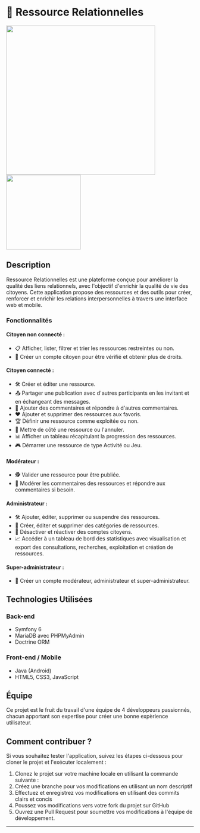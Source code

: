 # 🚀 Ressource Relationnelles

<img align="center" height="400" src="https://github.com/Mikadjx/RessourceR/assets/109203536/7bedb18c-d9fe-427e-8d89-e2c9915196ef"  />

<img align="center" height="200" src="https://github.com/Mikadjx/RessourceR/assets/109203536/dac12944-060d-4101-b9ea-4cf65ea162db"  />


## Description

Ressource Relationnelles est une plateforme conçue pour améliorer la qualité des liens relationnels, avec l'objectif d'enrichir la qualité de vie des citoyens. Cette application propose des ressources et des outils pour créer, renforcer et enrichir les relations interpersonnelles à travers une interface web et mobile.

### Fonctionnalités

#### Citoyen non connecté :
- 📋 Afficher, lister, filtrer et trier les ressources restreintes ou non.
- 📝 Créer un compte citoyen pour être vérifié et obtenir plus de droits.

#### Citoyen connecté :
- 🛠️ Créer et éditer une ressource.
- 📤 Partager une publication avec d'autres participants en les invitant et en échangeant des messages.
- 💬 Ajouter des commentaires et répondre à d'autres commentaires.
- ❤️ Ajouter et supprimer des ressources aux favoris.
- 🏆 Définir une ressource comme exploitée ou non.
- 📌 Mettre de côté une ressource ou l'annuler.
- 📊 Afficher un tableau récapitulant la progression des ressources.
- 🎮 Démarrer une ressource de type Activité ou Jeu.

#### Modérateur :
- 🕵️ Valider une ressource pour être publiée.
- 💬 Modérer les commentaires des ressources et répondre aux commentaires si besoin.

#### Administrateur :
- 🛠️ Ajouter, éditer, supprimer ou suspendre des ressources.
- 📂 Créer, éditer et supprimer des catégories de ressources.
- 🚫 Désactiver et réactiver des comptes citoyens.
- 📈 Accéder à un tableau de bord des statistiques avec visualisation et export des consultations, recherches, exploitation et création de ressources.

#### Super-administrateur :
- 👑 Créer un compte modérateur, administrateur et super-administrateur.

## Technologies Utilisées

### Back-end 
- Symfony 6
- MariaDB avec PHPMyAdmin
- Doctrine ORM

### Front-end / Mobile
- Java (Android)
- HTML5, CSS3, JavaScript

## Équipe

Ce projet est le fruit du travail d'une équipe de 4 développeurs passionnés, chacun apportant son expertise pour créer une bonne expèrience utilisateur.

## Comment contribuer ?

Si vous souhaitez tester l'application, suivez les étapes ci-dessous pour cloner le projet et l'exécuter localement :

1. Clonez le projet sur votre machine locale en utilisant la commande suivante :
2. Créez une branche pour vos modifications en utilisant un nom descriptif 
3. Effectuez et enregistrez vos modifications en utilisant des commits clairs et concis 
4. Poussez vos modifications vers votre fork du projet sur GitHub 
5. Ouvrez une Pull Request pour soumettre vos modifications à l'équipe de développement.

---
  

